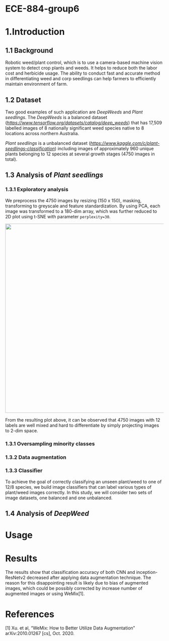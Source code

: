 # ECE-884-group6

# 1.Introduction

## 1.1 Background
Robotic weed/plant control, which is to use a camera-based machine vision system to detect crop plants and weeds. It helps to reduce both the labor cost and herbicide usage. The ability to conduct fast and accurate method in differentiating weed and corp seedlings can help farmers to efficiently maintain environment of farm. 

## 1.2 Dataset
Two good examples of such application are _DeepWeeds_ and _Plant seedlings_.
The _DeepWeeds_ is a balanced dataset (_https://www.tensorflow.org/datasets/catalog/deep_weeds_) that has 17,509 labelled images of 8 nationally significant weed species native to 8 locations across northern Australia. 

_Plant seedlings_ is a unbalanced dataset (_https://www.kaggle.com/c/plant-seedlings-classification_) including images of approximately 960 unique plants belonging to 12 species at several growth stages (4750 images in total). 

## 1.3 Analysis of _Plant seedlings_
### 1.3.1 Exploratory analysis
We preprocess the 4750 images by resizing (150 x 150), masking, transforming to greyscale and feature standardization. By using PCA, each image was transformed to a 180-dim array, which was further reduced to 2D plot using t-SNE with parameter `perplexity=30`.
<p align="center">
<img src="doc/fastmoe_data_parallel.png" width="600">
</p>

From the resulting plot above, it can be observed that 4750 images with 12 labels are well mixed and hard to differentiate by simply projecting images to 2-dim space.

### 1.3.1 Oversampling minority classes

### 1.3.2 Data augmentation

### 1.3.3 Classifier
To achieve the goal of correctly classifying an unseen plant/weed to one of 12/8 species, we build image classifiers that can label various types of plant/weed images correctly. In this study, we will consider two sets of image datasets, one balanced and one unbalanced.

## 1.4 Analysis of _DeepWeed_


# Usage


# Results

The results show that classification accuracy of both CNN and inception-ResNetv2 decreased after applying data augmentation technique. The reason for this disappointing result is likely due to bias of augmented images, which could be possibly corrected by increase number of augmented images or using WeMix[1].

# References
[1] Xu. et al, “WeMix: How to Better Utilize Data Augmentation” arXiv:2010.01267 [cs], Oct. 2020.



